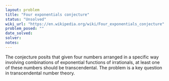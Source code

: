 ```yaml
---
layout: problem
title: "Four exponentials conjecture"
status: "Unsolved"
wiki_url: "https://en.wikipedia.org/wiki/Four_exponentials_conjecture"
problem_posed: ""
date_solved:
solver:
notes:
---
```

The conjecture posits that given four numbers arranged in a specific way involving combinations of exponential functions of irrationals, at least one of these numbers should be transcendental. The problem is a key question in transcendental number theory.